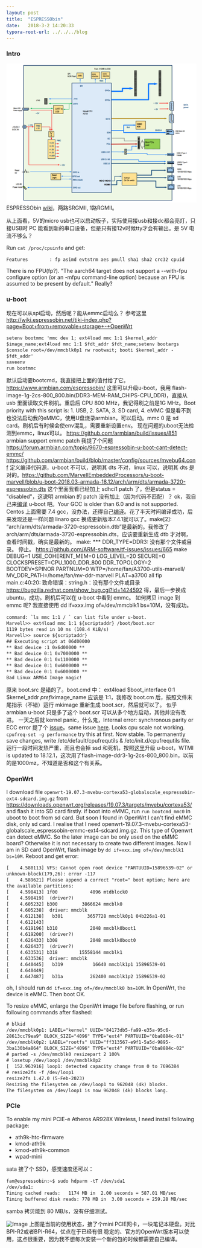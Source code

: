```yaml
---
layout: post
title:  "ESPRESSObin"
date:   2018-3-2 14:20:33
typora-root-url: ../../../blog
---
```


### Intro
![Image](/images/2018/ESPRESSObin-arch.png)
ESPRESSObin [wiki](http://wiki.espressobin.net/tiki-index.php?page=About+ESPRESSObin)，两路SRGMII, 1路RGMII。  

从上面看，5V的micro usb也可以启动板子，实际使用接usb和接dc都会亮灯，只接USB时 PC 能看到新的串口设备，但是只有接12v时候tty才会有输出。是 5V 电流不够么？

Run `cat /proc/cpuinfo` and get:

    Features        : fp asimd evtstrm aes pmull sha1 sha2 crc32 cpuid

There is no FPU(fp?). "The aarch64 target does not support a --with-fpu configure option (or an -mfpu command-line option) because an FPU is assumed to be present by default." Really?

### u-boot
现在可以从spi启动，然后呢？能从emmc启动么？
参考这里 <http://wiki.espressobin.net/tiki-index.php?page=Boot+from+removable+storage+-+OpenWrt>
```
setenv bootmmc 'mmc dev 1; ext4load mmc 1:1 $kernel_addr $image_name;ext4load mmc 1:1 $fdt_addr $fdt_name;setenv bootargs $console root=/dev/mmcblk0p1 rw rootwait; booti $kernel_addr - $fdt_addr'
saveenv
run bootmmc
```
默认启动要bootcmd，我直接把上面的值付给了它。
https://www.armbian.com/espressobin/ 这里可以升级u-boot，我用 flash-image-1g-2cs-800_800.bin(DDR3-MEM-RAM_CHIPS-CPU_DDR)，直接从 usb 里面读取文件刷机。重启后 CPU 800 MHz，我记得刷之前是1G MHz。Boot priority with this script is: 1. USB, 2. SATA, 3. SD card, 4. eMMC 但是看不到也没法启动我的eMMC，使用U盘烧录armbian，可以启动。mmc 0 是 sd card。刷机后有时候会使env混乱，需要重新设置env。
现在问题的uboot无法检测到emmc，linux可以。
https://github.com/armbian/build/issues/851 armbian support emmc patch
我提了个问题 https://forum.armbian.com/topic/9670-espressobin-u-boot-cant-detect-emmc/
https://github.com/armbian/build/blob/master/config/sources/mvebu64.conf 定义编译代码源，u-boot 不可以，说明其 dts 不对，linux 可以，说明其 dts 是对的。https://github.com/MarvellEmbeddedProcessors/u-boot-marvell/blob/u-boot-2018.03-armada-18.12/arch/arm/dts/armada-3720-espressobin.dts 这个里面我看已经加上 sdhci1 patch 了，但是status = "disabled"，这说明 armbian 的 patch 没有加上（因为代码不匹配）？
ok，我自己来[编译](http://wiki.espressobin.net/tiki-index.php?page=Build+From+Source+-+Bootloader) u-boot 吧。Your GCC is older than 6.0 and is not supported. Centos 上面需要 7.4 gcc，没办法，还得自己[编译](https://bdznh.github.io/2018/04/16/install-gcc-7-3-on-centos-7-4/)。花了半天时间编译成功，后来发现还是一样问题 linaro gcc 换成更新版本7.4.1就可以了。make[2]: “arch/arm/dts/armada-3720-espressobin.dtb”是最新的。我修改了 arch/arm/dts/armada-3720-espressobin.dts，应该要重新生成 dtb 才对啊，查看时间戳，确实是最新的。
make: *** DDR_TYPE=DDR3: 没有那个文件或目录。 停止。 https://github.com/ARM-software/tf-issues/issues/665
make DEBUG=1 USE_COHERENT_MEM=0 LOG_LEVEL=20 SECURE=0 CLOCKSPRESET=CPU_1000_DDR_800 DDR_TOPOLOGY=2 BOOTDEV=SPINOR PARTNUM=0 WTP=/home/fan/A3700-utils-marvell/ MV_DDR_PATH=/home/fan/mv-ddr-marvell PLAT=a3700 all fip
main.c:40:20: 致命错误：string.h：没有那个文件或目录 https://bugzilla.redhat.com/show_bug.cgi?id=1424592 得，最后一步换成 ubuntu，成功。刷机后可以在 u-boot 中看到 emmc。
如何拷贝 image 到 emmc 呢? 我直接使用 dd if=xxx.img of=/dev/mmcblk1 bs=10M，没有成功。

    command: `ls mmc 1:1 / ` can list file under u-boot.
    Marvell>> ext4load mmc 1:1 ${scriptaddr} /boot/boot.scr
    1119 bytes read in 10 ms (108.4 KiB/s)
    Marvell>> source ${scriptaddr}
    ## Executing script at 06d00000
    ** Bad device :1 0x6d00000 **
    ** Bad device 0:1 0x7000000 **
    ** Bad device 0:1 0x1100000 **
    ** Bad device 0:1 0x6000000 **
    ** Bad device 0:1 0x6000000 **
    Bad Linux ARM64 Image magic!

原来 boot.src 是错的了。boot.cmd 中：
    ext4load $boot_interface 0:1 $kernel_addr ${prefix}$image_name
应该是 1:1，我修改 boot.cm 后，按照文件末尾指示（不错）运行 mkimage 重新生成 boot.scr，然后就可以了。
似乎 armbian u-boot 只是多了这个 boot.scr 可以从多个地方启动，其他并没有改进。
一天之后就 kernel panic，什么鬼，Internal error: synchronous parity or ECC error 提了个 [issue](https://forum.armbian.com/topic/9778-espressobin-hang-after-one-day/)。same issue [here](https://forum.armbian.com/topic/9778-espressobin-hang-after-one-day/). Looks cpu scale not working. `cpufreq-set -g performance` try this at first. Now stable. To permanently save changes, write /etc/default/cpufrequtils & /etc/init.d/cpufrequtils file. 运行一段时间发热严重，而且也会掉 ssd 和死机，按照[这里](https://forum.armbian.com/topic/4089-espressobin-support-development-efforts/page/27/?tab=comments#comment-79518)升级 u-boot，WTMI is updated to 18.12.1，这次用了flash-image-ddr3-1g-2cs-800_800.bin，以前的是1000mz，不知道是否和这个有关系。

### OpenWrt 

I download file `openwrt-19.07.3-mvebu-cortexa53-globalscale_espressobin-ext4-sdcard.img.gz` from <https://downloads.openwrt.org/releases/19.07.3/targets/mvebu/cortexa53/> and flash it into SD card firstly.
if boot into eMMC, run `run bootcmd_mmc0` in uboot to boot from sd card. But soon I found in OpenWrt I can't find eMMC disk, only sd card.
I realise that I need openwrt-19.07.3-mvebu-cortexa53-globalscale_espressobin-emmc-ext4-sdcard.img.gz. This type of Openwrt can detect eMMC. So the later image can be only used on the eMMC board? Otherwise it is not necessary to create two different images.
Now I am in SD card OpenWrt, flash image by `dd if=xxx.img of=/dev/mmcblk1 bs=10M`. Reboot and get error:

    [    4.580113] VFS: Cannot open root device "PARTUUID=15896539-02" or unknown-block(179,26): error -117
    [    4.589621] Please append a correct "root=" boot option; here are the available partitions:
    [    4.598413] 1f00            4096 mtdblock0
    [    4.598419]  (driver?)
    [    4.605232] b300         3866624 mmcblk0
    [    4.605238]  driver: mmcblk
    [    4.612138]   b301         3657728 mmcblk0p1 04b226a1-01
    [    4.612143]
    [    4.619196] b310            2048 mmcblk0boot1
    [    4.619200]  (driver?)
    [    4.626433] b308            2048 mmcblk0boot0
    [    4.626437]  (driver?)
    [    4.633531] b318        15558144 mmcblk1
    [    4.633536]  driver: mmcblk
    [    4.640445]   b319           16640 mmcblk1p1 15896539-01
    [    4.640449]
    [    4.647487]   b31a          262400 mmcblk1p2 15896539-02

oh, I should run `dd if=xxx.img of=/dev/mmcblk0 bs=10M`. In OpenWrt, the device is eMMC. Then boot OK.

To resize eMMC, enlarge the OpenWrt image file before flashing, or run following commands after flashed:

    # blkid
    /dev/mmcblk0p1: LABEL="kernel" UUID="84173db5-fa99-e35a-95c6-28613cc79ea9" BLOCK_SIZE="4096" TYPE="ext4" PARTUUID="0ba8884c-01"
    /dev/mmcblk0p2: LABEL="rootfs" UUID="ff313567-e9f1-5a5d-9895-3ba130b4a864" BLOCK_SIZE="4096" TYPE="ext4" PARTUUID="0ba8884c-02"
    # parted -s /dev/mmcblk0 resizepart 2 100%
    # losetup /dev/loop1 /dev/mmcblk0p2
    [  152.963916] loop1: detected capacity change from 0 to 7696384
    # resize2fs -f /dev/loop1
    resize2fs 1.47.0 (5-Feb-2023)
    Resizing the filesystem on /dev/loop1 to 962048 (4k) blocks.
    The filesystem on /dev/loop1 is now 962048 (4k) blocks long.

### PCIe
To enable my mini PCIE-e Atheros AR928X Wireless, I need install following package:
* ath9k-htc-firmware
* kmod-ath9k
* kmod-ath9k-common
* wpad-mini

sata 接了个 SSD，感觉速度还可以：

    fan@espressobin:~$ sudo hdparm -tT /dev/sda1
    /dev/sda1:
    Timing cached reads:   1174 MB in  2.00 seconds = 587.01 MB/sec
    Timing buffered disk reads: 778 MB in  3.00 seconds = 259.28 MB/sec

samba 拷贝能到 80 MB/s，没有仔细测试。

![Image](/images/2018/ESPRESSObin-run.jpg)
上图是当前的使用状态，接了个mini PCIE网卡，一块笔记本硬盘。对比BPI-R2或者BPI-R64，优点在于已经有很
稳定的、官方的OpenWrt版本可以使用，这点很重要，因为我不想每次安装一个新的包的时候都需要自己编译。
